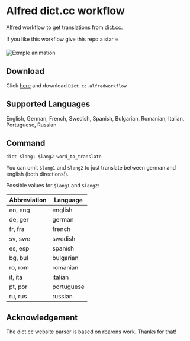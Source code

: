 # Alfred dict.cc workflow

[Alfred](https://www.alfredapp.com/) workflow to get translations from [dict.cc](http//dict.cc).

If you like this workflow give this repo a star ⭐

![Exmple animation](https://dl.dropboxusercontent.com/u/48105952/alfred-dict.cc-example.gif)

## Download
Click [here](https://github.com/dennis-tra/alfred-dict.cc-workflow/releases/tag/v1.0.0) and download `Dict.cc.alfredworkflow`

## Supported Languages
English, German, French, Swedish, Spanish, Bulgarian, Romanian, Italian, Portuguese, Russian

## Command
`dict $lang1 $lang2 word_to_translate`

You can omit `$lang1` and `$lang2` to just translate between german and english (both directions!).

Possible values for `$lang1` and `$lang2`:


| Abbreviation  | Language  |
|---------------|---|
| en, eng | english |
| de, ger | german |
| fr, fra | french |
| sv, swe | swedish |
| es, esp | spanish |
| bg, bul | bulgarian |
| ro, rom | romanian |
| it, ita | italian |
| pt, por | portuguese |
| ru, rus | russian |

## Acknowledgement
The dict.cc website parser is based on [rbarons](https://github.com/rbaron/dict.cc.py) work. Thanks for that!
